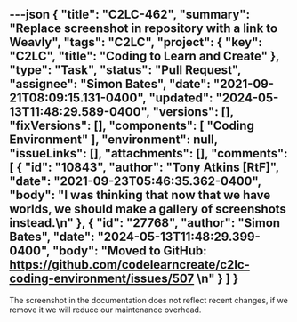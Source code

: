 ---json
{
  "title": "C2LC-462",
  "summary": "Replace screenshot in repository with a link to Weavly",
  "tags": "C2LC",
  "project": {
    "key": "C2LC",
    "title": "Coding to Learn and Create"
  },
  "type": "Task",
  "status": "Pull Request",
  "assignee": "Simon Bates",
  "date": "2021-09-21T08:09:15.131-0400",
  "updated": "2024-05-13T11:48:29.589-0400",
  "versions": [],
  "fixVersions": [],
  "components": [
    "Coding Environment"
  ],
  "environment": null,
  "issueLinks": [],
  "attachments": [],
  "comments": [
    {
      "id": "10843",
      "author": "Tony Atkins [RtF]",
      "date": "2021-09-23T05:46:35.362-0400",
      "body": "I was thinking that now that we have worlds, we should make a gallery of screenshots instead.\n"
    },
    {
      "id": "27768",
      "author": "Simon Bates",
      "date": "2024-05-13T11:48:29.399-0400",
      "body": "Moved to GitHub: <https://github.com/codelearncreate/c2lc-coding-environment/issues/507>&#x20;\n"
    }
  ]
}
---
The screenshot in the documentation does not reflect recent changes, if we remove it we will reduce our maintenance overhead.

        